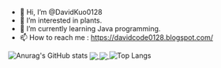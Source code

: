 - 👋 Hi, I’m @DavidKuo0128
- 👀 I’m interested in plants.
- 🌱 I’m currently learning Java programming.
- 📫 How to reach me : https://davidcode0128.blogspot.com/

![Anurag's GitHub stats](https://github-readme-stats.vercel.app/api?username=davidcode0128&show_icons=true&theme=midnight-purple
)
<a href="https://github-readme-stats.vercel.app/api?username=davidcode0128&show_icons=true&theme=midnight-purple">
  <img align="center" src="https://github-readme-stats.vercel.app/api?username=davidcode0128&show_icons=true&theme=midnight-purple" />
</a>
<a href="https://github-readme-stats.vercel.app/api/top-langs/?username=davidcode0128&layout=compact&theme=midnight-purple">
  <img align="center" src="https://github-readme-stats.vercel.app/api/top-langs/?username=davidcode0128&layout=compact&theme=midnight-purple" />
</a>
![Top Langs](https://github-readme-stats.vercel.app/api/top-langs/?username=davidcode0128&layout=compact&theme=midnight-purple)
<!---
DavidKuo0128/DavidKuo0128 is a ✨ special ✨ repository because its `README.md` (this file) appears on your GitHub profile.
You can click the Preview link to take a look at your changes.
--->
